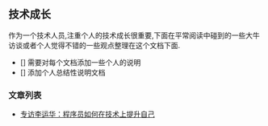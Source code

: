 ## 技术成长

作为一个技术人员,注重个人的技术成长很重要,下面在平常阅读中碰到的一些大牛访谈或者个人觉得不错的一些观点整理在这个文档下面.

- [] 需要对每个文档添加一些个人的说明
- [] 添加个人总结性说明文档

### 文章列表
* [专访李运华：程序员如何在技术上提升自己](https://www.csdn.net/article/2014-10-20/2822190?spm=a2c4e.11153940.blogcont2459.8.10ca405ciyOnN5)
